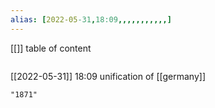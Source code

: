 ```yaml
---
alias: [2022-05-31,18:09,,,,,,,,,,,]
---
```

[[]]
table of content
```toc
```

[[2022-05-31]] 18:09
unification of [[germany]]
```query
"1871"
```